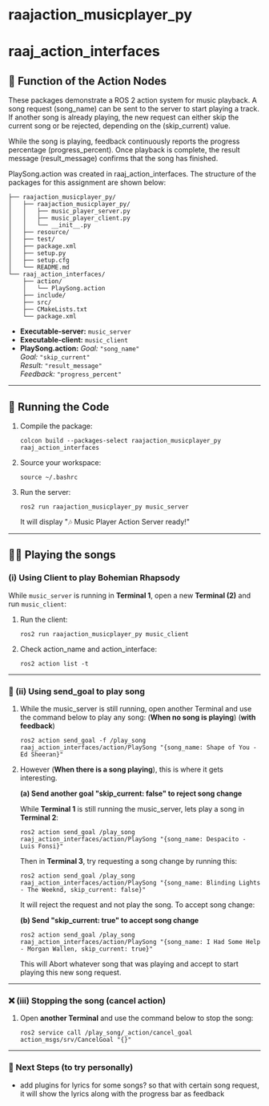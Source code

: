 # raajaction_musicplayer_py
# raaj_action_interfaces
## 🎯️ Function of the Action Nodes
These packages demonstrate a ROS 2 action system for music playback. 
A song request (song_name) can be sent to the server to start playing 
a track. If another song is already playing, the new request can either 
skip the current song or be rejected, depending on the (skip_current) 
value.

While the song is playing, feedback continuously reports the progress 
percentage (progress_percent). Once playback is complete, the result 
message (result_message) confirms that the song has finished.

PlaySong.action was created in raaj_action_interfaces. The structure 
of the packages for this assignment are shown below:
```
├── raajaction_musicplayer_py/
│   ├── raajaction_musicplayer_py/
│   │   ├── music_player_server.py
│   │   ├── music_player_client.py
│   │   └── __init__.py
│   ├── resource/
│   ├── test/
│   ├── package.xml
│   ├── setup.py
│   ├── setup.cfg
│   └── README.md
└── raaj_action_interfaces/
    ├── action/
    │   └── PlaySong.action
    ├── include/
    ├── src/
    ├── CMakeLists.txt
    └── package.xml
```

-   **Executable-server:** `music_server`  
-   **Executable-client:** `music_client`  
-   **PlaySong.action:**  *Goal:* `"song_name"`    
                	      *Goal:* `"skip_current"`     
			              *Result:* `"result_message"`    
			              *Feedback:* `"progress_percent"`    

------------------------------------------------------------------------

## 🚀 Running the Code

1.  Compile the package:

    ```
    colcon build --packages-select raajaction_musicplayer_py raaj_action_interfaces
    ```

2.  Source your workspace:

    ```
    source ~/.bashrc
    ```

3.  Run the server:

    ```
    ros2 run raajaction_musicplayer_py music_server
    ```

    It will display "🎶 Music Player Action Server ready!"


------------------------------------------------------------------------

## 🎸️🎵️ Playing the songs
### (i) Using Client to play Bohemian Rhapsody

While `music_server` is running in **Terminal 1**, open a new
**Terminal (2)** and run `music_client`:

1.  Run the client:

    ```
    ros2 run raajaction_musicplayer_py music_client
    ```

2.  Check action_name and action_interface:

    ```
    ros2 action list -t
    ```

------------------------------------------------------------------------

### 🥅️ (ii) Using send_goal to play song

1. While the music_server is still running, open another Terminal and 
   use the command below to play any song:
   (**When no song is playing**) (**with feedback**)

    ```
    ros2 action send_goal -f /play_song raaj_action_interfaces/action/PlaySong "{song_name: Shape of You - Ed Sheeran}"
    ```
   
2. However (**When there is a song playing**), this is where it gets 
   interesting.
   
   **(a) Send another goal "skip_current: false" to reject song change** 
        
   While **Terminal 1** is still running the music_server, lets play a song 
   in **Terminal 2**:

	```
	ros2 action send_goal /play_song raaj_action_interfaces/action/PlaySong "{song_name: Despacito - Luis Fonsi}"
	```
    
   Then in **Terminal 3**, try requesting a song change by running this:
   
	```
	ros2 action send_goal /play_song raaj_action_interfaces/action/PlaySong "{song_name: Blinding Lights - The Weeknd, skip_current: false}"
	```
    
   It will reject the request and not play the song. To accept song change:
 
   **(b) Send "skip_current: true" to accept song change**
        
    ```
    ros2 action send_goal /play_song raaj_action_interfaces/action/PlaySong "{song_name: I Had Some Help - Morgan Wallen, skip_current: true}"
    ```

   This will Abort whatever song that was playing and accept to start 
   playing this new song request.


------------------------------------------------------------------------

### ❌️ (iii) Stopping the song (cancel action)

1. Open **another Terminal** and use the command below to stop the song:

    ```
	ros2 service call /play_song/_action/cancel_goal action_msgs/srv/CancelGoal "{}"
    ```
    
------------------------------------------------------------------------

### 🔮 Next Steps (to try personally)

-   add plugins for lyrics for some songs? so that with certain song 
    request, it will show the lyrics along with the progress bar as 
    feedback

